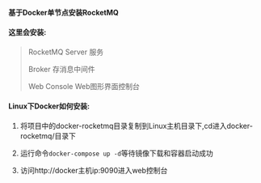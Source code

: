 
#### 基于Docker单节点安装RocketMQ

#### 这里会安装:
  >RocketMQ Server 服务
  >
  >Broker          存消息中间件
  >
  >Web Console     Web图形界面控制台

#### Linux下Docker如何安装:

 1. 将项目中的docker-rocketmq目录复制到Linux主机目录下,cd进入docker-rocketmq/目录下
 
 2. 运行命令`docker-compose up -d`等待镜像下载和容器启动成功
 
 3. 访问http://docker主机ip:9090进入web控制台